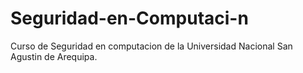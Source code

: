 # Seguridad-en-Computaci-n
Curso de Seguridad en computacion de la Universidad Nacional San Agustin de Arequipa.
